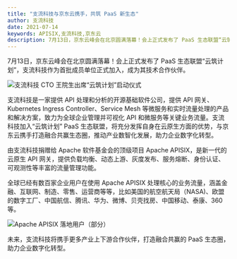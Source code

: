 ```yaml
---
title: "支流科技与京东云携手，共筑 PaaS 新生态"
author: 支流科技
date: 2021-07-14
keywords: APISIX,支流科技,京东云
description: 7月13日，京东云峰会在北京圆满落幕！会上正式发布了 PaaS 生态联盟“云筑计划”，支流科技作为首批成员单位正式加入，成为其技术合作伙伴
---
```


7月13日，京东云峰会在北京圆满落幕！会上正式发布了 PaaS 生态联盟“云筑计划”，支流科技作为首批成员单位正式加入，成为其技术合作伙伴。

![支流科技 CTO 王院生出席“云筑计划”启动仪式](https://static.apiseven.com/202108/1632447939172-d26116cb-e689-49a8-8fd1-1dc4806583cd.png)

支流科技是一家提供 API 处理和分析的开源基础软件公司，提供 API 网关、Kubernetes Ingress Controller、Service Mesh 等微服务和实时流量处理的产品和解决方案，致力为全球企业管理并可视化 API 和微服务等关键业务流量。支流科技加入“云筑计划” PaaS 生态联盟，将充分发挥自身在云原生方面的优势，与京东云携手打造融合共赢生态圈，推动产业数智化发展，助力企业数字化转型。 

由支流科技捐赠给 Apache 软件基金会的顶级项目 Apache APISIX，是新一代的云原生 API 网关，提供负载均衡、动态上游、灰度发布、服务熔断、身份认证、可观测性等丰富的流量管理功能。 

全球已经有数百家企业用户在使用 Apache APISIX 处理核心的业务流量，涵盖金融、互联网、制造、零售、运营商等等，比如美国的航空航天局（NASA)、欧盟的数字工厂、中国航信、腾讯、华为、微博、贝壳找房、中国移动、泰康、360 等。

![Apache APISIX 落地用户（部分）](https://static.apiseven.com/202108/1632448013399-106b9c5c-2518-4258-8db4-cb81c7cb7ac3.png)

未来，支流科技将携手更多产业上下游合作伙伴，打造融合共赢的 PaaS 生态圈，助力企业数字化转型。
